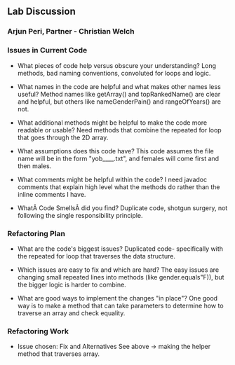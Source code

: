 ## Lab Discussion
### Arjun Peri, Partner - Christian Welch 


### Issues in Current Code

 * What pieces of code help versus obscure your understanding?
 Long methods, bad naming conventions, convoluted for loops and logic. 

 * What names in the code are helpful and what makes other names less useful?
Method names like getArray() and topRankedName() are clear and helpful, but others like nameGenderPain() and rangeOfYears() are not. 

 * What additional methods might be helpful to make the code more readable or usable?
Need methods that combine the repeated for loop that goes through the 2D array. 

 * What assumptions does this code have?
This code assumes the file name will be in the form "yob____.txt", and females will come first and then males. 

 * What comments might be helpful within the code?
 I need javadoc comments that explain high level what the methods do rather than the inline comments I have. 

 * WhatÂ Code SmellsÂ did you find?
Duplicate code, shotgun surgery, not following the single responsibility principle. 

### Refactoring Plan

 * What are the code's biggest issues?
Duplicated code- specifically with the repeated for loop that traverses the data structure. 

 * Which issues are easy to fix and which are hard?
 The easy issues are changing small repeated lines into methods (like gender.equals"F)), but the bigger logic is harder to combine. 

 * What are good ways to implement the changes "in place"?
One good way is to make a method that can take parameters to determine how to traverse an array and check equality.

### Refactoring Work

 * Issue chosen: Fix and Alternatives
See above -> making the helper method that traverses array. 
